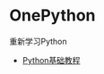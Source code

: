 # OnePython
重新学习Python

* [Python基础教程](https://github.com/smallasa/OnePython/Python基础教程/Python基础教程.md)
